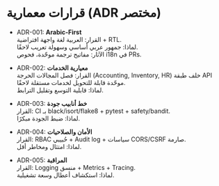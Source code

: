 # قرارات معمارية (ADR مختصر)

- ADR-001: **Arabic-First**  
  القرار: العربية لغة واجهة افتراضية + RTL.  
  لماذا: جمهور عربي أساسي وسهولة تعريب لاحقًا.  
  الآثار: مفاتيح ترجمة موحّدة، فحوص i18n في PRs.

- ADR-002: **معيارية الخدمات**  
  القرار: فصل المجالات الحرجة (Accounting, Inventory, HR) خلف طبقة API موحّدة قابلة للتحويل لخدمات مستقلة لاحقًا.  
  لماذا: قابلية التوسع وتقليل الترابط.

- ADR-003: **خط أنابيب جودة**  
  القرار: CI بـ black/isort/flake8 + pytest + safety/bandit.  
  لماذا: ضبط الجودة مبكرًا.

- ADR-004: **الأمان والصلاحيات**  
  القرار: RBAC حُبيبي + Audit log + سياسات CORS/CSRF صارمة.  
  لماذا: امتثال ومخاطر أقل.

- ADR-005: **المراقبة**  
  القرار: Logging منسق + Metrics + Tracing.  
  لماذا: استكشاف أعطال وسعة تشغيلية.

